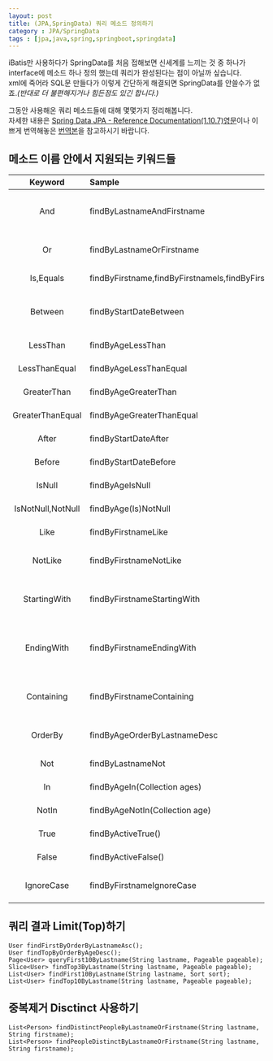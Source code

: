```yaml
---
layout: post
title: (JPA,SpringData) 쿼리 메소드 정의하기
category : JPA/SpringData
tags : [jpa,java,spring,springboot,springdata]
---
```

iBatis만 사용하다가 SpringData를 처음 접해보면 신세계를 느끼는 것 중 하나가 interface에 메소드 하나 정의 했는데 쿼리가 완성된다는 점이 아닐까 싶습니다.    
xml에 죽어라 SQL문 만들다가 이렇게 간단하게 해결되면 SpringData를 안쓸수가 없죠._(반대로 더 불편해지거나 힘든점도 있긴 합니다.)_    

그동안 사용해온 쿼리 메소드들에 대해 몇몇가지 정리해봅니다.   
자세한 내용은 [Spring Data JPA - Reference Documentation(1.10.7)영문](http://docs.spring.io/spring-data/jpa/docs/1.10.7.RELEASE/reference/html/)이나 이쁘게 번역해놓은 [번역본](http://arahansa.github.io/docs_spring/jpa.html)을 참고하시기 바랍니다.   


메소드 이름 안에서 지원되는 키워드들
----
|Keyword|Sample|JPQL snippet|
|:----:|:----|:----|
|And|findByLastnameAndFirstname|… where x.lastname = ?1 and x.firstname = ?2|
|Or|findByLastnameOrFirstname|… where x.lastname = ?1 or x.firstname = ?2|
|Is,Equals|findByFirstname,findByFirstnameIs,findByFirstnameEquals|… where x.firstname = 1?|
|Between|findByStartDateBetween|… where x.startDate between 1? and ?2|
|LessThan|findByAgeLessThan|… where x.age < ?1|
|LessThanEqual|findByAgeLessThanEqual|… where x.age ⇐ ?1|
|GreaterThan|findByAgeGreaterThan|… where x.age > ?1|
|GreaterThanEqual|findByAgeGreaterThanEqual|… where x.age >= ?1|
|After|findByStartDateAfter|… where x.startDate > ?1|
|Before|findByStartDateBefore|… where x.startDate < ?1|
|IsNull|findByAgeIsNull|… where x.age is null|
|IsNotNull,NotNull|findByAge(Is)NotNull|… where x.age not null|
|Like|findByFirstnameLike|… where x.firstname like ?1|
|NotLike|findByFirstnameNotLike|… where x.firstname not like ?1|
|StartingWith|findByFirstnameStartingWith|… where x.firstname like ?1 (parameter bound with appended %)|
|EndingWith|findByFirstnameEndingWith|… where x.firstname like ?1 (parameter bound with prepended %)|
|Containing|findByFirstnameContaining|… where x.firstname like ?1 (parameter bound wrapped in %)|
|OrderBy|findByAgeOrderByLastnameDesc|… where x.age = ?1 order by x.lastname desc|
|Not|findByLastnameNot|… where x.lastname <> ?1|
|In|findByAgeIn(Collection<Age> ages)|… where x.age in ?1|
|NotIn|findByAgeNotIn(Collection<Age> age)|… where x.age not in ?1|
|True|findByActiveTrue()|… where x.active = true|
|False|findByActiveFalse()|… where x.active = false|
|IgnoreCase|findByFirstnameIgnoreCase|… where UPPER(x.firstame) = UPPER(?1)|


쿼리 결과 Limit(Top)하기
----
    User findFirstByOrderByLastnameAsc();
    User findTopByOrderByAgeDesc();
    Page<User> queryFirst10ByLastname(String lastname, Pageable pageable);
    Slice<User> findTop3ByLastname(String lastname, Pageable pageable);
    List<User> findFirst10ByLastname(String lastname, Sort sort);
    List<User> findTop10ByLastname(String lastname, Pageable pageable);

중복제거 Disctinct 사용하기
----
    List<Person> findDistinctPeopleByLastnameOrFirstname(String lastname, String firstname);    
    List<Person> findPeopleDistinctByLastnameOrFirstname(String lastname, String firstname);
